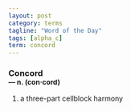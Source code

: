 ```yaml
---
layout: post
category: terms
tagline: "Word of the Day"
tags: [alpha_c]
term: concord
---
```


<h3>Concord<br/> <small>&mdash; n. (con<span>&middot;</span>cord)</small></h3>
<p><ol>
<li>a three-part cellblock harmony</li>
</ol></p>
